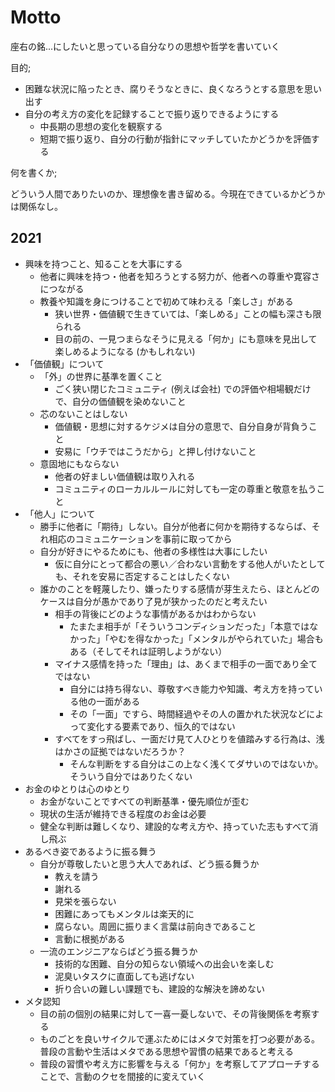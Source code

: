 # Motto

座右の銘...にしたいと思っている自分なりの思想や哲学を書いていく

目的;

- 困難な状況に陥ったとき、腐りそうなときに、良くなろうとする意思を思い出す
- 自分の考え方の変化を記録することで振り返りできるようにする
  - 中長期の思想の変化を観察する
  - 短期で振り返り、自分の行動が指針にマッチしていたかどうかを評価する

何を書くか;

どういう人間でありたいのか、理想像を書き留める。今現在できているかどうかは関係なし。

## 2021

- 興味を持つこと、知ることを大事にする
  - 他者に興味を持つ・他者を知ろうとする努力が、他者への尊重や寛容さにつながる
  - 教養や知識を身につけることで初めて味わえる「楽しさ」がある
    - 狭い世界・価値観で生きていては、「楽しめる」ことの幅も深さも限られる
    - 目の前の、一見つまらなそうに見える「何か」にも意味を見出して楽しめるようになる (かもしれない)
- 「価値観」について
  - 「外」の世界に基準を置くこと
    - ごく狭い閉じたコミュニティ (例えば会社) での評価や相場観だけで、自分の価値観を染めないこと
  - 芯のないことはしない
    - 価値観・思想に対するケジメは自分の意思で、自分自身が背負うこと
    - 安易に「ウチではこうだから」と押し付けないこと
  - 意固地にもならない
    - 他者の好ましい価値観は取り入れる
    - コミュニティのローカルルールに対しても一定の尊重と敬意を払うこと
- 「他人」について
  - 勝手に他者に「期待」しない。自分が他者に何かを期待するならば、それ相応のコミュニケーションを事前に取ってから
  - 自分が好きにやるためにも、他者の多様性は大事にしたい
    - 仮に自分にとって都合の悪い／合わない言動をする他人がいたとしても、それを安易に否定することはしたくない
  - 誰かのことを軽蔑したり、嫌ったりする感情が芽生えたら、ほとんどのケースは自分が愚かであり了見が狭かったのだと考えたい
    - 相手の背後にどのような事情があるかはわからない
      - たまたま相手が「そういうコンディションだった」「本意ではなかった」「やむを得なかった」「メンタルがやられていた」場合もある（そしてそれは証明しようがない）
    - マイナス感情を持った「理由」は、あくまで相手の一面であり全てではない
      - 自分には持ち得ない、尊敬すべき能力や知識、考え方を持っている他の一面がある
      - その「一面」ですら、時間経過やその人の置かれた状況などによって変化する要素であり、恒久的ではない
    - すべてをすっ飛ばし、一面だけ見て人ひとりを値踏みする行為は、浅はかさの証拠ではないだろうか？
      - そんな判断をする自分はこの上なく浅くてダサいのではないか。そういう自分ではありたくない
- お金のゆとりは心のゆとり
  - お金がないことですべての判断基準・優先順位が歪む
  - 現状の生活が維持できる程度のお金は必要
  - 健全な判断は難しくなり、建設的な考え方や、持っていた志もすべて消し飛ぶ
- あるべき姿であるように振る舞う
  - 自分が尊敬したいと思う大人であれば、どう振る舞うか
    - 教えを請う
    - 謝れる
    - 見栄を張らない
    - 困難にあってもメンタルは楽天的に
    - 腐らない。周囲に振りまく言葉は前向きであること
    - 言動に根拠がある
  - 一流のエンジニアならばどう振る舞うか
    - 技術的な困難、自分の知らない領域への出会いを楽しむ
    - 泥臭いタスクに直面しても逃げない
    - 折り合いの難しい課題でも、建設的な解決を諦めない
- メタ認知
  - 目の前の個別の結果に対して一喜一憂しないで、その背後関係を考察する
  - ものごとを良いサイクルで運ぶためにはメタで対策を打つ必要がある。普段の言動や生活はメタである思想や習慣の結果であると考える
  - 普段の習慣や考え方に影響を与える「何か」を考察してアプローチすることで、言動のクセを間接的に変えていく

